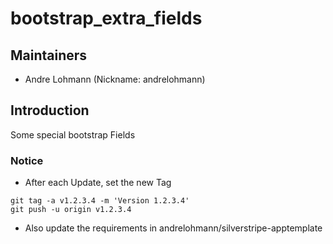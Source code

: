# bootstrap_extra_fields

## Maintainers

 * Andre Lohmann (Nickname: andrelohmann)
  <lohmann dot andre at googlemail dot com>

## Introduction

Some special bootstrap Fields

### Notice
 * After each Update, set the new Tag
```
git tag -a v1.2.3.4 -m 'Version 1.2.3.4'
git push -u origin v1.2.3.4
```
 * Also update the requirements in andrelohmann/silverstripe-apptemplate